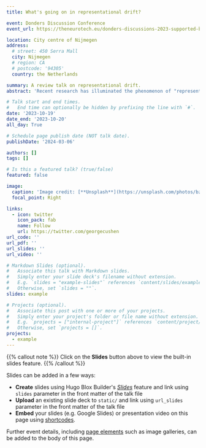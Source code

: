 ```yaml
---
title: What's going on in representational drift?

event: Donders Discussion Conference
event_url: https://theneurotech.eu/donders-discussions-2023-supported-by-neurotecheu/

location: City centre of Nijmegen
address:
  # street: 450 Serra Mall
  city: Nijmegen
  # region: CA
  # postcode: '94305'
  country: the Netherlands

summary: A review talk on representational drift.
abstract: 'Recent research has illuminated the phenomenon of "representational drift," revealing that neural activity patterns associated with sensation, cognition, and action exhibit dynamic changes over extended periods, spanning days and weeks. This phenomenon has been observed in both rodents and humans, encompassing diverse cortical regions. We’ll highlight recent findings related to representational drift and related computational models that may shed light on its mechanisms. We posit that representational drift is an inevitable consequence of ongoing synaptic plasticity and plays a pivotal role in neural computation. It allows for continuous learning, aiding in the separation and association of memories that occur at distinct temporal intervals. Finally, we will present the outlook for future computational research to advance our understanding of representational drift and its associated circuit models. By delving deeper into this phenomenon, we aim to uncover its broader implications for neuroscience and cognitive science.'

# Talk start and end times.
#   End time can optionally be hidden by prefixing the line with `#`.
date: '2023-10-19'
date_end: '2023-10-20'
all_day: True

# Schedule page publish date (NOT talk date).
publishDate: '2024-03-06'

authors: []
tags: []

# Is this a featured talk? (true/false)
featured: false

image:
  caption: 'Image credit: [**Unsplash**](https://unsplash.com/photos/bzdhc5b3Bxs)'
  focal_point: Right

links:
  - icon: twitter
    icon_pack: fab
    name: Follow
    url: https://twitter.com/georgecushen
url_code: ''
url_pdf: ''
url_slides: ''
url_video: ''

# Markdown Slides (optional).
#   Associate this talk with Markdown slides.
#   Simply enter your slide deck's filename without extension.
#   E.g. `slides = "example-slides"` references `content/slides/example-slides.md`.
#   Otherwise, set `slides = ""`.
slides: example

# Projects (optional).
#   Associate this post with one or more of your projects.
#   Simply enter your project's folder or file name without extension.
#   E.g. `projects = ["internal-project"]` references `content/project/deep-learning/index.md`.
#   Otherwise, set `projects = []`.
projects:
  - example
---
```


{{% callout note %}}
Click on the **Slides** button above to view the built-in slides feature.
{{% /callout %}}

Slides can be added in a few ways:

- **Create** slides using Hugo Blox Builder's [_Slides_](https://docs.hugoblox.com/reference/content-types/) feature and link using `slides` parameter in the front matter of the talk file
- **Upload** an existing slide deck to `static/` and link using `url_slides` parameter in the front matter of the talk file
- **Embed** your slides (e.g. Google Slides) or presentation video on this page using [shortcodes](https://docs.hugoblox.com/reference/markdown/).

Further event details, including [page elements](https://docs.hugoblox.com/reference/markdown/) such as image galleries, can be added to the body of this page.
